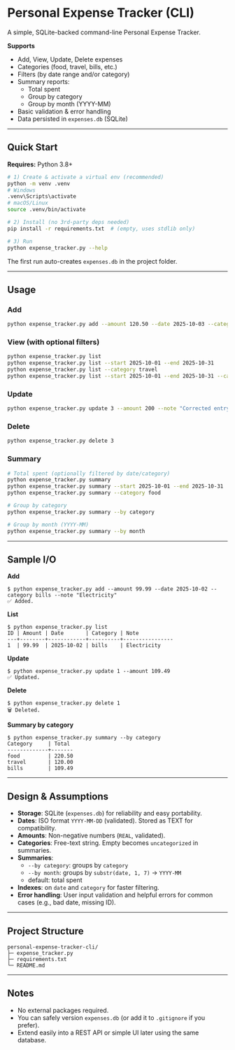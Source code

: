 # Personal Expense Tracker (CLI)

A simple, SQLite-backed command-line Personal Expense Tracker.

**Supports**
- Add, View, Update, Delete expenses
- Categories (food, travel, bills, etc.)
- Filters (by date range and/or category)
- Summary reports:
  - Total spent
  - Group by category
  - Group by month (YYYY-MM)
- Basic validation & error handling
- Data persisted in `expenses.db` (SQLite)

---

## Quick Start

**Requires:** Python 3.8+

```bash
# 1) Create & activate a virtual env (recommended)
python -m venv .venv
# Windows
.venv\Scripts\activate
# macOS/Linux
source .venv/bin/activate

# 2) Install (no 3rd-party deps needed)
pip install -r requirements.txt  # (empty, uses stdlib only)

# 3) Run
python expense_tracker.py --help
```

The first run auto-creates `expenses.db` in the project folder.

---

## Usage

### Add
```bash
python expense_tracker.py add --amount 120.50 --date 2025-10-03 --category food --note "Lunch"
```

### View (with optional filters)
```bash
python expense_tracker.py list
python expense_tracker.py list --start 2025-10-01 --end 2025-10-31
python expense_tracker.py list --category travel
python expense_tracker.py list --start 2025-10-01 --end 2025-10-31 --category food --limit 50
```

### Update
```bash
python expense_tracker.py update 3 --amount 200 --note "Corrected entry"
```

### Delete
```bash
python expense_tracker.py delete 3
```

### Summary
```bash
# Total spent (optionally filtered by date/category)
python expense_tracker.py summary
python expense_tracker.py summary --start 2025-10-01 --end 2025-10-31
python expense_tracker.py summary --category food

# Group by category
python expense_tracker.py summary --by category

# Group by month (YYYY-MM)
python expense_tracker.py summary --by month
```

---

## Sample I/O

**Add**
```
$ python expense_tracker.py add --amount 99.99 --date 2025-10-02 --category bills --note "Electricity"
✅ Added.
```

**List**
```
$ python expense_tracker.py list
ID | Amount | Date       | Category | Note
---+--------+------------+----------+----------------
1  | 99.99  | 2025-10-02 | bills    | Electricity
```

**Update**
```
$ python expense_tracker.py update 1 --amount 109.49
✅ Updated.
```

**Delete**
```
$ python expense_tracker.py delete 1
🗑️ Deleted.
```

**Summary by category**
```
$ python expense_tracker.py summary --by category
Category     | Total
-------------+-------
food         | 220.50
travel       | 120.00
bills        | 109.49
```

---

## Design & Assumptions

- **Storage**: SQLite (`expenses.db`) for reliability and easy portability.
- **Dates**: ISO format `YYYY-MM-DD` (validated). Stored as TEXT for compatibility.
- **Amounts**: Non-negative numbers (`REAL`, validated).
- **Categories**: Free-text string. Empty becomes `uncategorized` in summaries.
- **Summaries**: 
  - `--by category`: groups by `category`
  - `--by month`: groups by `substr(date, 1, 7)` → `YYYY-MM`
  - default: total spent
- **Indexes**: on `date` and `category` for faster filtering.
- **Error handling**: User input validation and helpful errors for common cases (e.g., bad date, missing ID).

---

## Project Structure

```
personal-expense-tracker-cli/
├─ expense_tracker.py
├─ requirements.txt
└─ README.md
```

---

## Notes

- No external packages required.
- You can safely version `expenses.db` (or add it to `.gitignore` if you prefer).
- Extend easily into a REST API or simple UI later using the same database.

 
 
